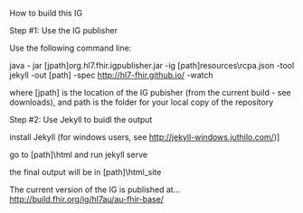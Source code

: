 How to build this IG


Step #1: Use the IG publisher

Use the following command line:

java - jar [jpath]org.hl7.fhir.igpublisher.jar -ig [path]resources\rcpa.json -tool jekyll -out [path] -spec http://hl7-fhir.github.io/ -watch

where [jpath] is the location of the IG pubisher (from the current build - see downloads), and path is the folder for your local copy of the repository

Step #2: Use Jekyll to buidl the output

install Jekyll (for windows users, see http://jekyll-windows.juthilo.com/)]

go to [path]\html and run jekyll serve

the final output will be in [path]\html\_site

The current version of the IG is published at... http://build.fhir.org/ig/hl7au/au-fhir-base/




